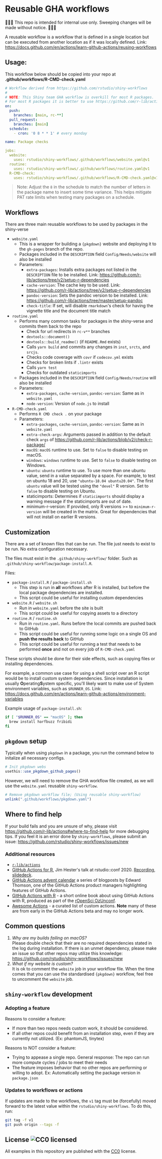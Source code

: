 # Reusable GHA workflows

:triangular_flag_on_post::triangular_flag_on_post::triangular_flag_on_post: This repo is intended for internal use only. Sweeping changes will be made without notice. :triangular_flag_on_post::triangular_flag_on_post::triangular_flag_on_post:

A reusable workflow is a workflow that is defined in a single location but can be executed from another location as if it was locally defined. Link: https://docs.github.com/en/actions/learn-github-actions/reusing-workflows

## Usage:

This workflow below should be copied into your repo at **.github/workflows/R-CMD-check.yaml**

```yaml
# Workflow derived from https://github.com/rstudio/shiny-workflows
#
# NOTE: This Shiny team GHA workflow is overkill for most R packages.
# For most R packages it is better to use https://github.com/r-lib/actions
on:
  push:
    branches: [main, rc-**]
  pull_request:
    branches: [main]
  schedule:
    - cron: '0 8 * * 1' # every monday

name: Package checks

jobs:
  website:
    uses: rstudio/shiny-workflows/.github/workflows/website.yaml@v1
  routine:
    uses: rstudio/shiny-workflows/.github/workflows/routine.yaml@v1
  R-CMD-check:
    uses: rstudio/shiny-workflows/.github/workflows/R-CMD-check.yaml@v1
```

> Note: Adjust the `8` in the schedule to match the number of letters in the package name to insert some time variance. This helps mitigate PAT rate limits when testing many packages on a schedule.

## Workflows


There are three main reusable workflows to be used by packages in the shiny-verse

* `website.yaml`
  * This is a wrapper for building a `{pkgdown}` website and deploying it to the `gh-pages` branch of the repo.
  * Packages included in the `DESCRIPTION` field `Config/Needs/website` will also be installed
  * Parameters:
    * `extra-packages`: Installs extra packages not listed in the `DESCRIPTION` file to be installed. Link: https://github.com/r-lib/actions/tree/v2/setup-r-dependencies
    * `cache-version`: The cache key to be used. Link: https://github.com/r-lib/actions/tree/v2/setup-r-dependencies
    * `pandoc-version`: Sets the pandoc version to be installed. Link: https://github.com/r-lib/actions/tree/master/setup-pandoc
    * `check-title`: If set, will disable `rmarkdown`'s check for having the vignette title and the document title match
* `routine.yaml`
  * Performs many common tasks for packages in the shiny-verse and commits them back to the repo
    * Check for url redirects in `rc-v**` branches
    * `devtools::document()`
    * `devtools::build_readme()` (if `README.Rmd` exists)
    * Calls `yarn build` and commits any changes in `inst`, `srcts`, and `srcjs`.
    * Checks code coverage with `covr` if `codecov.yml` exists
    * Checks for broken lints if `.lintr` exists
    * Calls `yarn test`
    * Checks for outdated `staticimports`
  * Packages included in the `DESCRIPTION` field `Config/Needs/routine` will also be installed
  * Parameters:
    * `extra-packages`, `cache-version`, `pandoc-version`: Same as in `website.yaml`
    * `node-version`: Version of `node.js` to install
* `R-CMD-check.yaml`
  * Performs `R CMD check .` on your package
  * Parameters:
    * `extra-packages`, `cache-version`, `pandoc-version`: Same as in `website.yaml`
    * `extra-check-args`: Arguments passed in addition to the default check `args` of https://github.com/r-lib/actions/blob/v2/check-r-package/
    * `macOS`: `macOS` runtime to use. Set to `false` to disable testing on macOS.
    * `windows`: `windows` runtime to use. Set to `false` to disable testing on Windows.
    * `ubuntu`: `ubuntu` runtime to use. To use more than one ubuntu value, send in a value separated by a space. For example, to test on ubuntu 18 and 20, use `"ubuntu-18.04 ubuntu20.04"`. The first `ubuntu` value will be tested using the `"devel"` R version. Set to `false` to disable testing on Ubuntu.
    * staticimports: Determines if `staticimports` should display a warning message if the staticimports are out of date.
    * minimum-r-version: If provided, only R versions >= to `minimum-r-version` will be created in the matrix. Great for dependencies that will not install on earlier R versions.

## Customization

There are a set of known files that can be run. The file just needs to exist to be run. No extra configuration necessary.

The files must exist in the `.github/shiny-workflow/` folder. Such as `.github/shiny-workflow/package-install.R`.

Files:
* `package-install.R` / `package-install.sh`
  * This step is run in **all** workflows after R is installed, but before the local package dependencies are installed.
  * This script could be useful for installing custom dependencies
* `website.R` / `website.sh`
  * Run in `website.yaml` before the site is built
  * This script could be useful for copying assets to a directory
* `routine.R` / `routine.sh`
  * Run in `routine.yaml`. Runs before the local commits are pushed back to GitHub
  * This script could be useful for running some logic on a single OS and **push the results back** to GitHub
  * This script could be useful for running a test that needs to be performed **once** and not on every job of `R-CMD-check.yaml`


These scripts should be done for their side effects, such as copying files or installing dependencies.

For example, a common use case for using a shell script over an R script would be to install custom system dependencies. Since installation is usually **O**perating**S**ystem specific, you'll likely want to make use of System environment variables, such as `$RUNNER_OS`. Link: https://docs.github.com/en/actions/learn-github-actions/environment-variables

Example usage of `package-install.sh`:
``` bash
if [ "$RUNNER_OS" == "macOS" ]; then
  brew install harfbuzz fribidi
fi
```

## `pkgdown` setup

Typically when using `pkgdown` in a package, you run the command below to initalize all necessary configs.

```r
# Init pkgdown webs
usethis::use_pkgdown_github_pages()
```

However, we will need to remove the GHA workflow file created, as we will use the `website.yaml` reusable `shiny-workflow`.

```r
# Remove pkgdown workflow file; (Using reusable shiny-workflow)
unlink(".github/workflows/pkgdown.yaml")
```



## Where to find help

If your build fails and you are unsure of why, please visit https://github.com/r-lib/actions#where-to-find-help for more debugging tips. If you feel it is an error done by `shiny-workflows`, please submit an issue: https://github.com/rstudio/shiny-workflows/issues/new

<!-- Copy from https://github.com/r-lib/actions/blob/2a200e6b02be657ea5fc0b65ce8720918757039a/README.md -->
### Additional resources

- [`r-lib/actions`](https://github.com/r-lib/actions)
- [GitHub Actions for R](https://www.jimhester.com/talk/2020-rsc-github-actions/), Jim Hester's talk at rstudio::conf 2020. [Recording](https://resources.rstudio.com/rstudio-conf-2020/azure-pipelines-and-github-actions-jim-hester), [slidedeck](https://speakerdeck.com/jimhester/github-actions-for-r).
- [GitHub Actions advent calendar](https://www.edwardthomson.com/blog/github_actions_advent_calendar.html) a series of blogposts by Edward Thomson, one of the GitHub Actions product managers
  highlighting features of GitHub Actions.
- [GitHub Actions with R](https://ropenscilabs.github.io/actions_sandbox/) - a short online book about using GitHub Actions with R, produced as part of the [rOpenSci OzUnconf](https://ozunconf19.ropensci.org/).
- [Awesome Actions](https://github.com/sdras/awesome-actions#awesome-actions---) - a curated list of custom actions. **Note** many of these are from early in the GitHub Actions beta and may no longer work.
<!-- End - Copy from https://github.com/r-lib/actions/blob/2a200e6b02be657ea5fc0b65ce8720918757039a/README.md -->

## Common questions

1. *Why are my builds failing on macOS?*\
  Please double check that their are no required dependencies stated in the log during installation. If there is an unmet dependency, please make an issue so that other repos may utilize this knowledge: https://github.com/rstudio/shiny-workflows/issues/new
2. *What if my website is custom?*\
  It is ok to comment the `website` job in your workflow file. When the time comes that you can use the standardised `{pkgdown}` workflow, feel free to uncomment the `website` job.


## `shiny-workflow` development

### Adopting a feature

Reasons to consider a feature:
* If more than two repos needs custom work, it should be considered.
* If all other repos could benefit from an installation step, even if they are currently not utilized. (Ex: phantomJS, tinytex)

Reasons to NOT consider a feature:
* Trying to appease a single repo. General response: The repo can run more compute cycles / jobs to meet their needs
* The feature imposes behavior that no other repos are performing or willing to adopt. Ex: Automatically setting the package version in `package.json`

### Updates to workflows or actions

If updates are made to the workflows, the `v1` tag must be (forcefully) moved forward to the latest value within the `rstudio/shiny-workflows`. To do this, run:

``` bash
git tag -f v1
git push origin --tags -f
```



## License ![CC0 licensed](https://img.shields.io/github/license/r-lib/actions)

All examples in this repository are published with the [CC0](./LICENSE) license.
